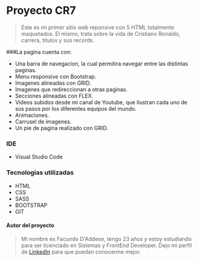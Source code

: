 # Proyecto CR7

> Este es mi primer sitio web reponsive con 5 HTML totalmente maquetados. El mismo, trata sobre la vida de Cristiano Ronaldo, carrera, titulos y sus records.

###La pagina cuenta con:
- Una barra de navegacion, la cual permitira navegar entre las distintas paginas.
- Menu responsive con Bootstrap.
- Imagenes alineadas con GRID.
- Imagenes que redireccionan a otras paginas.
- Secciones alineadas con FLEX.
- Videos subidos desde mi canal de Youtube, que ilustran cada uno de sus pasos por los diferentes equipos del mundo.
- Animaciones.
- Carrusel de imagenes.
- Un pie de pagina realizado con GRID.

### IDE
- Visual Studio Code

### Tecnologias utilizadas
- HTML
- CSS
- SASS
- BOOTSTRAP
- GIT

#### Autor del proyecto
> Mi nombre es Facundo D'Addese, tengo 23 años y estoy estudiando para ser licenciado en Sistemas y FrontEnd Developer. Dejo mi perfil de [LinkedIn](http://https://www.linkedin.com/in/facundo-d-addese-797b241aa/ "LinkedIn") para que puedan conocerme mejor.